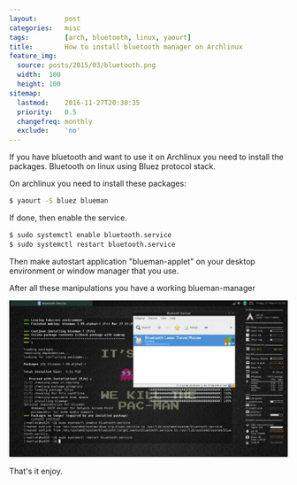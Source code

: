 ```yaml
---
layout:       post
categories:   misc
tags:         [arch, bluetooth, linux, yaourt]
title:        How to install bluetooth manager on Archlinux
feature_img:
  source: posts/2015/03/bluetooth.png
  width:  100
  height: 100
sitemap:
  lastmod:    2016-11-27T20:30:35
  priority:   0.5
  changefreq: monthly
  exclude:    'no'
---
```


If you have bluetooth and want to use it on Archlinux you need to install the packages. Bluetooth on linux using Bluez protocol stack.

On archlinux you need to install these packages:

```sh
$ yaourt -S bluez blueman
```

If done, then enable the service.

```sh
$ sudo systemctl enable bluetooth.service
$ sudo systemctl restart bluetooth.service
```

Then make autostart application "blueman-applet" on your desktop environment or window manager that you use.

After all these manipulations you have a working blueman-manager

![](/assets/posts/2015/03/blueman.png)

That's it enjoy.